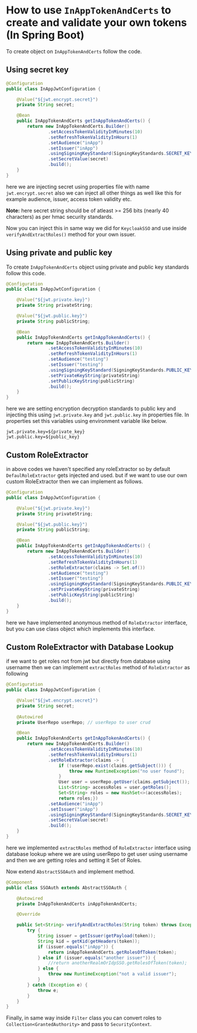 # How to use `InAppTokenAndCerts` to create and validate your own tokens (In Spring Boot)
To create object on `InAppTokenAndCerts` follow the code.

## Using secret key
```java
@Configuration
public class InAppJwtConfiguration {

    @Value("${jwt.encrypt.secret}")
    private String secret;

    @Bean
    public InAppTokenAndCerts getInAppTokenAndCerts() {
        return new InAppTokenAndCerts.Builder()
                .setAccessTokenValidityInMinutes(10)
                .setRefreshTokenValidityInHours(1)
                .setAudience("inApp")
                .setIssuer("inApp")
                .usingSigningKeyStandard(SigningKeyStandards.SECRET_KEY)
                .setSecretValue(secret)
                .build();
    }
}
```
here we are injecting secret using properties file with name `jwt.encrypt.secret` also we can inject all other things as well like this for example 
audience, issuer, access token validity etc.

**Note:** here secret string should be of atleast >= 256 bits (nearly 40 characters) as per hmac security standards.

Now you can inject this in same way we did for `KeycloakSSO` and use inside `verifyAndExtractRoles()` method for your own issuer.

## Using private and public key
To create `InAppTokenAndCerts` object using private and public key standards follow this code.
```java
@Configuration
public class InAppJwtConfiguration {

    @Value("${jwt.private.key}")
    private String privateString;

    @Value("${jwt.public.key}")
    private String publicString;

    @Bean
    public InAppTokenAndCerts getInAppTokenAndCerts() {
        return new InAppTokenAndCerts.Builder()
                .setAccessTokenValidityInMinutes(10)
                .setRefreshTokenValidityInHours(1)
                .setAudience("testing")
                .setIssuer("testing")
                .usingSigningKeyStandard(SigningKeyStandards.PUBLIC_KEY)
                .setPrivateKeyString(privateString)
                .setPublicKeyString(publicString)
                .build();
    }
}
```
here we are setting encryption decryption standards to public key and injecting this using 
`jwt.private.key` and `jwt.public.key` in properties file.
In properties set this variables using environment variable like below.
```properties
jwt.private.key=${private_key}
jwt.public.key=${public_key}
```
## Custom RoleExtractor
in above codes we haven't specified any roleExtractor so by default `DefaulRoleExtractor` gets injected and used. 
but if we want to use our own custom RoleExtractor then we can implement as follows.
```java
@Configuration
public class InAppJwtConfiguration {

    @Value("${jwt.private.key}")
    private String privateString;

    @Value("${jwt.public.key}")
    private String publicString;

    @Bean
    public InAppTokenAndCerts getInAppTokenAndCerts() {
        return new InAppTokenAndCerts.Builder()
                .setAccessTokenValidityInMinutes(10)
                .setRefreshTokenValidityInHours(1)
                .setRoleExtractor(claims -> Set.of())
                .setAudience("testing")
                .setIssuer("testing")
                .usingSigningKeyStandard(SigningKeyStandards.PUBLIC_KEY)
                .setPrivateKeyString(privateString)
                .setPublicKeyString(publicString)
                .build();
    }
}
```
here we have implemented anonymous method of `RoleExtractor` interface, but you can use class object which implements this interface.

## Custom RoleExtractor with Database Lookup
if we want to get roles not from jwt but directly from database using username then we can implement `extractRoles` method of `RoleExtractor` as following
```java
@Configuration
public class InAppJwtConfiguration {

    @Value("${jwt.encrypt.secret}")
    private String secret;
    
    @Autowired
    private UserRepo userRepo; // userRepo to user crud

    @Bean
    public InAppTokenAndCerts getInAppTokenAndCerts() {
        return new InAppTokenAndCerts.Builder()
                .setAccessTokenValidityInMinutes(10)
                .setRefreshTokenValidityInHours(1)
                .setRoleExtractor(claims -> {
                    if (!userRepo.exist(claims.getSubject())) {
                        throw new RuntimeException("no user found");
                    }
                    User user = userRepo.getUser(claims.getSubject());
                    List<String> accessRoles = user.getRoles();
                    Set<String> roles = new HashSet<>(accessRoles);
                    return roles;})
                .setAudience("inApp")
                .setIssuer("inApp")
                .usingSigningKeyStandard(SigningKeyStandards.SECRET_KEY)
                .setSecretValue(secret)
                .build();
    }
}
```
here we implemented `extractRoles` method of `RoleExtractor` interface using database lookup where we are using userRepo to get user using username and then we are getting roles and setting it Set of Roles.

Now extend `AbstractSSOAuth` and implement method.

```java
@Component
public class SSOAuth extends AbstractSSOAuth {

    @Autowired
    private InAppTokenAndCerts inAppTokenAndCerts;

    @Override

    public Set<String> verifyAndExtractRoles(String token) throws Exception {
        try {
            String issuer = getIssuer(getPayload(token));
            String kid = getKid(getHeaders(token));
            if (issuer.equals("inApp")) {
                return inAppTokenAndCerts.getRolesOfToken(token);
            } else if (issuer.equals("another issuer")) {
                //return anotherRealmOrIdpSSO.getRolesOfToken(token);
            } else {
                throw new RuntimeException("not a valid issuer");
            }
        } catch (Exception e) {
            throw e;
        }
    }
}
```

Finally, in same way inside `Filter` class you can convert roles to `Collection<GrantedAuthority>` and pass to `SecurityContext`.
